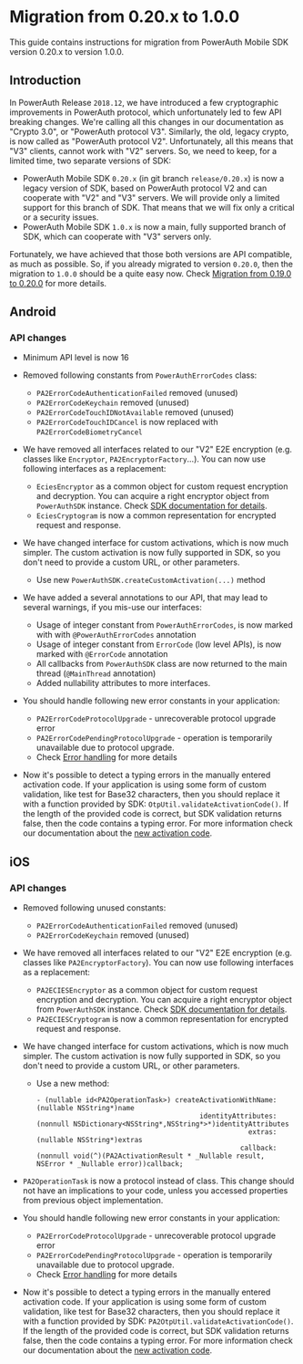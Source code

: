 # Migration from 0.20.x to 1.0.0

This guide contains instructions for migration from PowerAuth Mobile SDK version 0.20.x to version 1.0.0.

## Introduction

In PowerAuth Release `2018.12`, we have introduced a few cryptographic improvements in PowerAuth protocol, which unfortunately led to few API breaking changes. We're calling all this changes in our documentation as "Crypto 3.0", or "PowerAuth protocol V3". Similarly, the old, legacy crypto, is now called as "PowerAuth protocol V2". Unfortunately, all this means that "V3" clients, cannot work with "V2" servers. So, we need to keep, for a limited time, two separate versions of SDK:

- PowerAuth Mobile SDK `0.20.x` (in git branch `release/0.20.x`) is now a legacy version of SDK, based on PowerAuth protocol V2 and can cooperate with "V2" and "V3" servers. We will provide only a limited support for this branch of SDK. That means that we will fix only a critical or a security issues.
- PowerAuth Mobile SDK `1.0.x` is now a main, fully supported branch of SDK, which can cooperate with "V3" servers only.

Fortunately, we have achieved that those both versions are API compatible, as much as possible. So, if you already migrated to version `0.20.0`, then the migration to `1.0.0` should be a quite easy now. Check [Migration from 0.19.0 to 0.20.0](./Migration-from-0.19-to-0.20.md) for more details.

## Android

### API changes

- Minimum API level is now 16

- Removed following constants from `PowerAuthErrorCodes` class: 
  - `PA2ErrorCodeAuthenticationFailed` removed (unused)
  - `PA2ErrorCodeKeychain` removed (unused)
  - `PA2ErrorCodeTouchIDNotAvailable` removed (unused) 
  - `PA2ErrorCodeTouchIDCancel` is now replaced with `PA2ErrorCodeBiometryCancel`

- We have removed all interfaces related to our "V2" E2E encryption (e.g. classes like `Encryptor`, `PA2EncryptorFactory`...). You can now use following interfaces as a replacement:
  - `EciesEncryptor` as a common object for custom request encryption and decryption. You can acquire a right encryptor object from `PowerAuthSDK` instance. Check [SDK documentation for details](./PowerAuth-SDK-for-Android.md#end-to-end-encryption).
  - `EciesCryptogram` is now a common representation for encrypted request and response.

- We have changed interface for custom activations, which is now much simpler. The custom activation is now fully supported in SDK, so you don't need to provide a custom URL, or other parameters.
  - Use new `PowerAuthSDK.createCustomActivation(...)` method

- We have added a several annotations to our API, that may lead to several warnings, if you mis-use our interfaces:
  - Usage of integer constant from `PowerAuthErrorCodes`, is now marked with with `@PowerAuthErrorCodes` annotation
  - Usage of integer constant from `ErrorCode` (low level APIs), is now marked with `@ErrorCode` annotation
  - All callbacks from `PowerAuthSDK` class are now returned to the main thread (`@MainThread` annotation)
  - Added nullability attributes to more interfaces.

- You should handle following new error constants in your application:
  - `PA2ErrorCodeProtocolUpgrade` - unrecoverable protocol upgrade error
  - `PA2ErrorCodePendingProtocolUpgrade` - operation is temporarily unavailable due to protocol upgrade.
  - Check [Error handling](./PowerAuth-SDK-for-Android.md#error-handling) for more details
  
- Now it's possible to detect a typing errors in the manually entered activation code. If your application is using some form of custom validation, like test for Base32 characters, then you should replace it with a function provided by SDK: `OtpUtil.validateActivationCode()`. If the length of the provided code is correct, but SDK validation returns false, then the code contains a typing error. For more information check our documentation about the [new activation code](https://github.com/wultra/powerauth-crypto/blob/develop/docs/Activation-Code.md). 

## iOS

### API changes

- Removed following unused constants:
  - `PA2ErrorCodeAuthenticationFailed` removed (unused)
  - `PA2ErrorCodeKeychain` removed (unused)

- We have removed all interfaces related to our "V2" E2E encryption (e.g. classes like `PA2EncryptorFactory`). You can now use following interfaces as a replacement:
  - `PA2ECIESEncryptor` as a common object for custom request encryption and decryption. You can acquire a right encryptor object from `PowerAuthSDK` instance. Check [SDK documentation for details](./PowerAuth-SDK-for-iOS.md#end-to-end-encryption).
  - `PA2ECIESCryptogram` is now a common representation for encrypted request and response.

- We have changed interface for custom activations, which is now much simpler. The custom activation is now fully supported in SDK, so you don't need to provide a custom URL, or other parameters.
  - Use a new method:
    ```objc
    - (nullable id<PA2OperationTask>) createActivationWithName:(nullable NSString*)name
                                            identityAttributes:(nonnull NSDictionary<NSString*,NSString*>*)identityAttributes
                                                        extras:(nullable NSString*)extras
                                                      callback:(nonnull void(^)(PA2ActivationResult * _Nullable result, NSError * _Nullable error))callback;
    ```

- `PA2OperationTask` is now a protocol instead of class. This change should not have an implications to your code, unless you accessed properties from previous object implementation.

- You should handle following new error constants in your application:
  - `PA2ErrorCodeProtocolUpgrade` - unrecoverable protocol upgrade error
  - `PA2ErrorCodePendingProtocolUpgrade` - operation is temporarily unavailable due to protocol upgrade.
  - Check [Error handling](./PowerAuth-SDK-for-iOS.md#error-handling) for more details

- Now it's possible to detect a typing errors in the manually entered activation code. If your application is using some form of custom validation, like test for Base32 characters, then you should replace it with a function provided by SDK: `PA2OtpUtil.validateActivationCode()`. If the length of the provided code is correct, but SDK validation returns false, then the code contains a typing error. For more information check our documentation about the [new activation code](https://github.com/wultra/powerauth-crypto/blob/develop/docs/Activation-Code.md). 